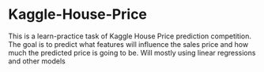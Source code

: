 # Kaggle-House-Price
This is a learn-practice task of Kaggle House Price prediction competition. The goal is to predict what features will influence the sales price and how much the predicted price is going to be. Will mostly using linear regressions and other models
